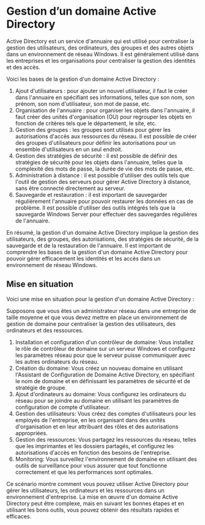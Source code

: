 # Gestion d’un domaine Active Directory

Active Directory est un service d'annuaire qui est utilisé pour centraliser la gestion des utilisateurs, des ordinateurs, des groupes et des autres objets dans un environnement de réseau Windows. Il est généralement utilisé dans les entreprises et les organisations pour centraliser la gestion des identités et des accès.

Voici les bases de la gestion d'un domaine Active Directory :

1. Ajout d'utilisateurs : pour ajouter un nouvel utilisateur, il faut le créer dans l'annuaire en spécifiant ses informations, telles que son nom, son prénom, son nom d'utilisateur, son mot de passe, etc.
2. Organisation de l'annuaire : pour organiser les objets dans l'annuaire, il faut créer des unités d'organisation (OU) pour regrouper les objets en fonction de critères tels que le département, le site, etc.
3. Gestion des groupes : les groupes sont utilisés pour gérer les autorisations d'accès aux ressources du réseau. Il est possible de créer des groupes d'utilisateurs pour définir les autorisations pour un ensemble d'utilisateurs en un seul endroit.
4. Gestion des stratégies de sécurité : il est possible de définir des stratégies de sécurité pour les objets dans l'annuaire, telles que la complexité des mots de passe, la durée de vie des mots de passe, etc.
5. Administration à distance : il est possible d'utiliser des outils tels que l'outil de gestion des serveurs pour gérer Active Directory à distance, sans être connecté directement au serveur.
6. Sauvegarde et restauration : il est important de sauvegarder régulièrement l'annuaire pour pouvoir restaurer les données en cas de problème. Il est possible d'utiliser des outils intégrés tels que la sauvegarde Windows Server pour effectuer des sauvegardes régulières de l'annuaire.

En résumé, la gestion d'un domaine Active Directory implique la gestion des utilisateurs, des groupes, des autorisations, des stratégies de sécurité, de la sauvegarde et de la restauration de l'annuaire. Il est important de comprendre les bases de la gestion d'un domaine Active Directory pour pouvoir gérer efficacement les identités et les accès dans un environnement de réseau Windows.

## Mise en situation

Voici une mise en situation pour la gestion d'un domaine Active Directory :

Supposons que vous êtes un administrateur réseau dans une entreprise de taille moyenne et que vous devez mettre en place un environnement de gestion de domaine pour centraliser la gestion des utilisateurs, des ordinateurs et des ressources.

1. Installation et configuration d'un contrôleur de domaine: Vous installez le rôle de contrôleur de domaine sur un serveur Windows et configurez les paramètres réseau pour que le serveur puisse communiquer avec les autres ordinateurs du réseau.
2. Création du domaine: Vous créez un nouveau domaine en utilisant l'Assistant de Configuration de Domaine Active Directory, en spécifiant le nom de domaine et en définissant les paramètres de sécurité et de stratégie de groupe.
3. Ajout d'ordinateurs au domaine: Vous configurez les ordinateurs du réseau pour se joindre au domaine en utilisant les paramètres de configuration de compte d'utilisateur.
4. Gestion des utilisateurs: Vous créez des comptes d'utilisateurs pour les employés de l'entreprise, en les organisant dans des unités d'organisation et en leur attribuant des rôles et des autorisations appropriées.
5. Gestion des ressources: Vous partagez les ressources du réseau, telles que les imprimantes et les dossiers partagés, et configurez les autorisations d'accès en fonction des besoins de l'entreprise.
6. Monitoring: Vous surveillez l'environnement de domaine en utilisant des outils de surveillance pour vous assurer que tout fonctionne correctement et que les performances sont optimales.

Ce scénario montre comment vous pouvez utiliser Active Directory pour gérer les utilisateurs, les ordinateurs et les ressources dans un environnement d'entreprise. La mise en œuvre d'un domaine Active Directory peut être complexe, mais en suivant les bonnes étapes et en utilisant les bons outils, vous pouvez obtenir des résultats rapides et efficaces.
